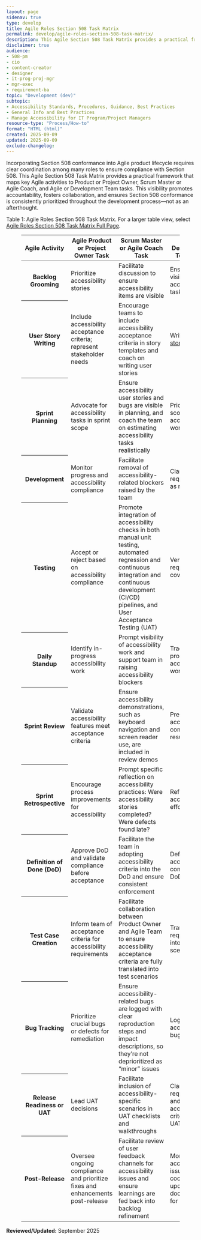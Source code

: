 ```yaml
---
layout: page
sidenav: true
type: develop
title: Agile Roles Section 508 Task Matrix
permalink: develop/agile-roles-section-508-task-matrix/
description: This Agile Section 508 Task Matrix provides a practical framework that maps key Agile activities to Product or Project Owner, Scrum Master or Agile Coach, and Agile or Development Team tasks.
disclaimer: true
audience: 
- 508-pm
- cio
- content-creator
- designer
- it-prog-proj-mgr
- mgr-exec
- requirement-ba
topic: "Development (dev)"
subtopic: 
- Accessibility Standards, Procedures, Guidance, Best Practices
- General Info and Best Practices
- Manage Accessibility for IT Program/Project Managers
resource-type: "Process/How-to"
format: "HTML (html)"
created: 2025-09-09
updated: 2025-09-09
exclude-changelog: 
---
```

Incorporating Section 508 conformance into Agile product lifecycle requires clear coordination among many roles to ensure compliance with Section 508. This Agile Section 508 Task Matrix provides a practical framework that maps key Agile activities to Product or Project Owner, Scrum Master or Agile Coach, and Agile or Development Team tasks. This visibility promotes accountability, fosters collaboration, and ensures Section 508 conformance is consistently prioritized throughout the development process—not as an afterthought.

<caption id="table-agile-roles-caption">Table 1: Agile Roles Section 508 Task Matrix.</caption> For a larger table view, select <a href="{{site.baseurl}}/develop/agile-roles-section-508-task-matrix-no-sidenav/">Agile Roles Section 508 Task Matrix Full Page</a>. 
<figure class = "usa-table-container--scrollable" role="region" aria-labelledby="table-agile-roles-caption" tabindex="0">
  <table id="table-agile-roles" class="usa-table usa-table--borderless striped margin-bottom-3">
  <colgroup>
    <col class="col-activity">
    <col class="col-owner">
    <col class="col-coach">
    <col class="col-team">
    <col class="col-artifact">
    <col class="col-integration">
    <col class="col-tools">
  </colgroup>
  <thead>
  <tr>
      <th scope="col">Agile Activity</th>
      <th scope="col">Agile Product or Project Owner Task</th>
      <th scope="col">Scrum Master or Agile Coach Task</th>
      <th scope="col">Agile or Development Team Task</th>
      <th scope="col">Related Artifact</th>
      <th scope="col">Accessibility Integration</th>
      <th scope="col">Tool or Methods</th>
    </tr>
  </thead>
  <tbody>
    <tr>
      <th scope="row">Backlog Grooming</th>
      <td>Prioritize accessibility stories</td>
      <td>Facilitate discussion to ensure accessibility items are visible</td>
      <td>Ensure visibility into accessibility tasks</td>
      <td>Epics, <a href="{{site.baseurl}}/develop/sample-personas/">User Personas</a></td>
      <td>Add personas with disabilities</td>
      <td>Story maps, <a href="{{site.baseurl}}/develop/sample-personas/">Persona templates</a></td>
    </tr>
    <tr>
      <th scope="row">User Story Writing</th>
      <td>Include accessibility acceptance criteria; represent stakeholder needs</td>
      <td>Encourage teams to include accessibility acceptance criteria in story templates and coach on writing user stories</td>
      <td>Write <a href="{{site.baseurl}}/develop/user-stories/">user stories</a></td>
      <td>User Stories in project management tool, Story Definition of Done (DoD)</td>
      <td>Add user stories that include people with disabilities with acceptance criteria</td>
      <td>Project management tool templates, accessibility checklists, manual and automated testing tools</td>
    </tr>
    <tr>
      <th scope="row">Sprint Planning</th>
      <td>Advocate for accessibility tasks in sprint scope</td>
      <td>Ensure accessibility user stories and bugs are visible in planning, and coach the team on estimating accessibility tasks realistically</td>
      <td>Prioritize and scope accessibility work</td>
      <td>Sprint backlog</td>
      <td>Call out accessibility bugs as blockers; ensure accessibility tasks are not de-scoped</td>
      <td>Agile board filters such as label: accessibility</td>
    </tr>
    <tr>
      <th scope="row">Development</th>
      <td>Monitor progress and accessibility compliance</td>
      <td>Facilitate removal of accessibility-related blockers raised by the team</td>
      <td>Clarify requirements as needed</td>
      <td>User stories, epics, sprint backlog, traceability matrix</td>
      <td>Embeds accessibility during development</td>
      <td>Project management tool</td>
    </tr>
    <tr>
      <th scope="row">Testing</th>
      <td>Accept or reject based on accessibility compliance</td>
      <td>Promote integration of accessibility checks in both manual unit testing, automated regression and continuous integration and continuous development (CI/CD) pipelines, and User Acceptance Testing (UAT)</td>
      <td>Verify requirements coverage</td>
      <td>Test cases or test scenarios, test plan, bug or defect reports, traceability matrix, UAT feedback, test report</td>
      <td>Specifies checks for accessibility, defines scope, and identifies any bugs</td>
      <td>Project management tool, test report tool</td>
    </tr>
    <tr>
      <th scope="row">Daily Standup</th>
      <td>Identify in-progress accessibility work</td>
      <td>Prompt visibility of accessibility work and support team in raising accessibility blockers</td>
      <td>Track progress of accessibility work</td>
      <td>Sprint board</td>
      <td>Developers and testers report blockers on accessibility criteria</td>
      <td>Shared QA environment for accessibility</td>
    </tr>
    <tr>
      <th scope="row">Sprint Review</th>
      <td>Validate accessibility features meet acceptance criteria</td>
      <td>Ensure accessibility demonstrations, such as keyboard navigation and screen reader use, are included in review demos</td>
      <td>Present accessibility compliance results</td>
      <td>Demo scripts or Acceptance logs</td>
      <td>Show full keyboard navigation, screen reader flow for completed stories</td>
      <td>Test report, screen share</td>
    </tr>
    <tr>
      <th scope="row">Sprint Retrospective</th>
      <td>Encourage process improvements for accessibility</td>
      <td>Prompt specific reflection on accessibility practices: Were accessibility stories completed? Were defects found late?</td>
      <td>Reflect on accessibility effort</td>
      <td>Retro board or Notes</td>
      <td>Ask: Were accessibility stories completed? Were bugs logged, or missed until QA?</td>
      <td>Team health check, accessibility retro prompt</td>
    </tr>
    <tr>
      <th scope="row">Definition of Done (DoD)</th>
      <td>Approve DoD and validate compliance before acceptance</td>
      <td>Facilitate the team in adopting accessibility criteria into the DoD and ensure consistent enforcement</td>
      <td>Define accessibility compliance in DoD</td>
      <td>Team DoD or Working Agreement</td>
      <td>Must pass all application Section 508 standards</td>
      <td>Add DoD checklist to ticket template</td>
    </tr>
    <tr>
      <th scope="row">Test Case Creation</th>
      <td>Inform team of acceptance criteria for accessibility requirements</td>
      <td>Facilitate collaboration between Product Owner and Agile Team to ensure accessibility acceptance criteria are fully translated into test scenarios</td>
      <td>Translate requirements into testing scenarios</td>
      <td>Test cases</td>
      <td>Write “Given/When/Then” with accessibility: “Given I tab to the form, I can submit without mouse”</td>
      <td>Cucumber, TestRail, Zephyr</td>
    </tr>
    <tr>
      <th scope="row">Bug Tracking</th>
      <td>Prioritize crucial bugs or defects for remediation</td>
      <td>Ensure accessibility-related bugs are logged with clear reproduction steps and impact descriptions, so they’re not deprioritized as “minor” issues</td>
      <td>Log accessibility bugs</td>
      <td>Bug tickets</td>
      <td>Log Section 508 violation, screen reader behavior, keyboard trap, etc.</td>
      <td>Project management tool, DevOps with Section 508 tags</td>
    </tr>
    <tr>
      <th scope="row">Release Readiness or UAT</th>
      <td>Lead UAT decisions</td>
      <td>Facilitate inclusion of accessibility-specific scenarios in UAT checklists and walkthroughs</td>
      <td>Clarify requirements and confirm acceptance criteria during UAT</td>
      <td>UAT checklist</td>
      <td>UAT includes keyboard-only navigation, screen reader review, contrast check</td>
      <td>UAT scripts, Accessibility Conformance Report (ACR), text report, test logs</td>
    </tr>
    <tr>
      <th scope="row">Post-Release</th>
      <td>Oversee ongoing compliance and prioritize fixes and enhancements post-release</td>
      <td>Facilitate review of user feedback channels for accessibility issues and ensure learnings are fed back into backlog refinement</td>
      <td>Monitor accessibility issues and coordinate updates and documentation for defects</td>
      <td>Backlog or Roadmap</td>
      <td>Accessibility issues logged by users prioritized in backlog</td>
      <td>User feedback loops, accessibility statement update</td>
    </tr>
  </tbody>
</table>
</figure>

**Reviewed/Updated:** September 2025
